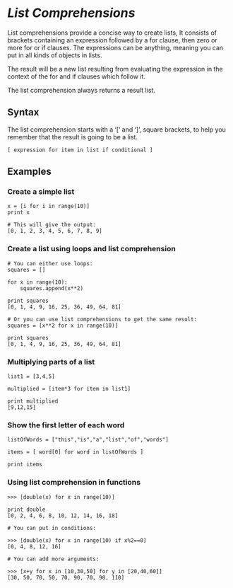 # ***List Comprehensions***
List comprehensions provide a concise way to create lists, It consists of brackets containing an expression followed by a for clause, then
zero or more for or if clauses. The expressions can be anything, meaning you can
put in all kinds of objects in lists.


The result will be a new list resulting from evaluating the expression in the
context of the for and if clauses which follow it.

The list comprehension always returns a result list.


## Syntax
The list comprehension starts with a ‘[‘ and ‘]’, square brackets, to help you remember that the
result is going to be a list.

```
[ expression for item in list if conditional ]
```


## Examples


### Create a simple list

```
x = [i for i in range(10)]
print x

# This will give the output:
[0, 1, 2, 3, 4, 5, 6, 7, 8, 9]
```


### Create a list using loops and list comprehension
```
# You can either use loops:
squares = []

for x in range(10):
    squares.append(x**2)
 
print squares
[0, 1, 4, 9, 16, 25, 36, 49, 64, 81]

# Or you can use list comprehensions to get the same result:
squares = [x**2 for x in range(10)]

print squares
[0, 1, 4, 9, 16, 25, 36, 49, 64, 81]

```
### Multiplying parts of a list

```
list1 = [3,4,5]
 
multiplied = [item*3 for item in list1] 
 
print multiplied 
[9,12,15]
```

### Show the first letter of each word
```
listOfWords = ["this","is","a","list","of","words"]

items = [ word[0] for word in listOfWords ]

print items
```


### Using list comprehension in functions

```
>>> [double(x) for x in range(10)]

print double
[0, 2, 4, 6, 8, 10, 12, 14, 16, 18]

# You can put in conditions:

>>> [double(x) for x in range(10) if x%2==0]
[0, 4, 8, 12, 16]

# You can add more arguments:

>>> [x+y for x in [10,30,50] for y in [20,40,60]]
[30, 50, 70, 50, 70, 90, 70, 90, 110]
```